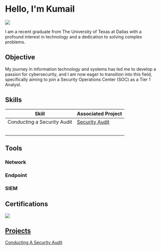 # Hello, I'm Kumail 
<a href="https://linkedin.com/in/kumailmemon"><img src="https://img.shields.io/badge/-LinkedIn-0072b1?&style=for-the-badge&logo=linkedin&logoColor=white" /></a>

I am a recent graduate from The University of Texas at Dallas with a profound interest in technology and a dedication to solving complex problems.

## Objective
My journey in information technology and systems has led me to develop a passion for cybersecurity, and I am now eager to transition into this field, specifically aiming to join a Security Operations Center (SOC) as a Tier 1 Analyst.

## Skills

| Skill                                         | Associated Project         |
|-----------------------------------------------|----------------------------|
| Conducting a Security Audit                   | <a href="https://github.com/kumailmemon21/Conduct-A-Security-Audit/blob/main/README.md">Security Audit</a>|
|                                               |                            |
|                                               | 
|                                               | 
|                                               | 
|                                               | 

## Tools

### Network

### Endpoint

### SIEM

## Certifications
<div>
<a href="https://www.coursera.org/account/accomplishments/verify/PMD6QNBVJCEL"><img src="https://img.shields.io/badge/-Coursera-0077B5?&style=for-the-badge&logo=coursera&logoColor=0077B5&color=white" />

## Projects
<a href="https://github.com/kumailmemon21/Conduct-A-Security-Audit/blob/main/README.md">Conducting A Security Audit</a>



